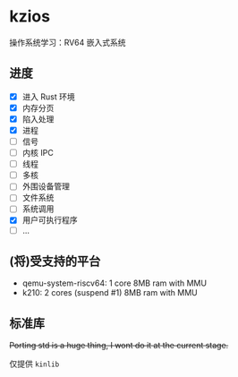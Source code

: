 # kzios

操作系统学习：RV64 嵌入式系统

## 进度

- [x] 进入 Rust 环境
- [x] 内存分页
- [x] 陷入处理
- [x] 进程
- [ ] 信号
- [ ] 内核 IPC
- [ ] 线程
- [ ] 多核
- [ ] 外围设备管理
- [ ] 文件系统
- [ ] 系统调用
- [x] 用户可执行程序
- [ ] ...

## (将)受支持的平台

- qemu-system-riscv64: 1 core 8MB ram with MMU
- k210: 2 cores (suspend #1) 8MB ram with MMU

## 标准库

~~Porting std is a huge thing, I wont do it at the current stage.~~

仅提供 `kinlib`